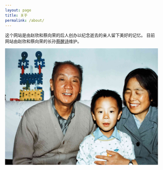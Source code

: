 ```yaml
---
layout: page
title: 关于
permalink: /about/
---
```


这个网站是由赵欣和蔡向荣的后人创办以纪念逝去的亲人留下美好的记忆。
目前网站由赵欣和蔡向荣的长孙[蔡醒诗](https://newptcai.gitlab.io)维护。

![蔡醒诗与祖父母](/assets/about/cai-xingshi.jpg)

